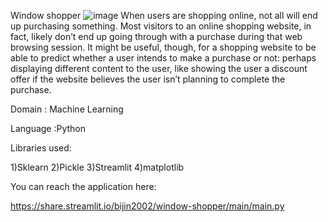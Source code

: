 Window shopper
![image](https://user-images.githubusercontent.com/80200174/151667273-0b5a414f-6180-43d3-b70b-562808442db3.png)
When users are shopping online, not all will end up purchasing something. 
Most visitors to an online shopping website, in fact, likely don’t end up going through with a purchase during that web browsing session. 
It might be useful, though, for a shopping website to be able to predict whether a user intends to make a purchase or not: perhaps displaying different content to the user,
 like showing the user a discount offer if the website believes the user isn’t planning to complete the purchase.
 
Domain : Machine Learning

Language :Python

Libraries used:

1)Sklearn
2)Pickle
3)Streamlit
4)matplotlib

You can reach the application here:

https://share.streamlit.io/bijin2002/window-shopper/main/main.py



